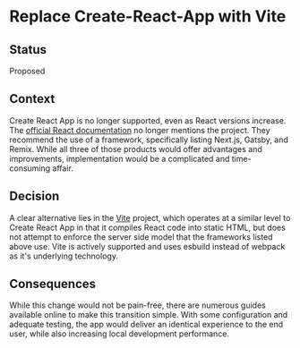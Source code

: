 # Replace Create-React-App with Vite

## Status

Proposed

## Context

Create React App is no longer supported, even as React versions increase. The [official React documentation](https://react.dev/learn/start-a-new-react-project) no longer mentions the project. They recommend the use of a framework, specifically listing Next.js, Gatsby, and Remix. While all three of those products would offer advantages and improvements, implementation would be a complicated and time-consuming affair.

## Decision

A clear alternative lies in the [Vite](https://vite.dev/) project, which operates at a similar level to Create React App in that it compiles React code into static HTML, but does not attempt to enforce the server side model that the frameworks listed above use. Vite is actively supported and uses esbuild instead of webpack as it's underlying technology.


## Consequences

While this change would not be pain-free, there are numerous guides available online to make this transition simple. With some configuration and adequate testing, the app would deliver an identical experience to the end user, while also increasing local development performance. 